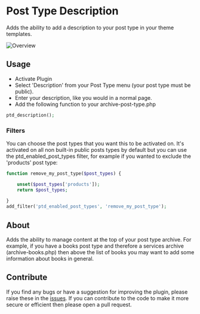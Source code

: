 Post Type Description
=====================

Adds the ability to add a description to your post type in your theme templates.

![Overview](http://d7c3hoiply1bq.cloudfront.net/wp-content/uploads/2014/01/Post-Type-Description.png)

## Usage

* Activate Plugin
* Select 'Description' from your Post Type menu (your post type must be public).
* Enter your description, like you would in a normal page.
* Add the following function to your archive-post-type.php

```php
ptd_description();
```

### Filters

You can choose the post types that you want this to be activated on. It's activated on all non built-in public posts types by default but you can use the ptd_enabled_post_types filter, for example if you wanted to exclude the 'products' post type:

```php
function remove_my_post_type($post_types) {

	unset($post_types['products']);
    return $post_types;
    
}
add_filter('ptd_enabled_post_types', 'remove_my_post_type');
```

## About

Adds the ability to manage content at the top of your post type archive. For example, if you have a books post type and therefore a services archive (archive-books.php) then above the list of books you may want to add some information about books in general.

## Contribute

If you find any bugs or have a suggestion for improving the plugin, please raise these in the [issues](https://github.com/stompweb/Post-Type-Description/issues). If you can contribute to the code to make it more secure or efficient then please open a pull request.
